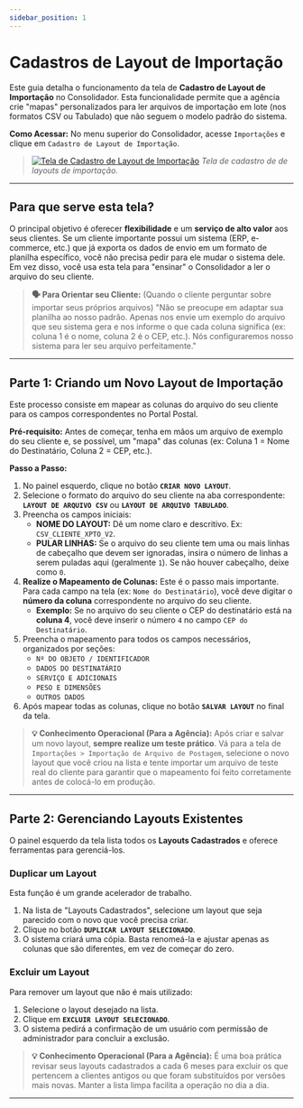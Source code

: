 ```yaml
---
sidebar_position: 1
---
```


# Cadastros de Layout de Importação

Este guia detalha o funcionamento da tela de **Cadastro de Layout de Importação** no Consolidador. Esta funcionalidade permite que a agência crie "mapas" personalizados para ler arquivos de importação em lote (nos formatos CSV ou Tabulado) que não seguem o modelo padrão do sistema.

**Como Acessar:** No menu superior do Consolidador, acesse `Importações` e clique em `Cadastro de Layout de Importação`.

> [![Tela de Cadastro de Layout de Importação](/img/importacoes/gerenciamento-layouts-importacao.png)](/img/importacoes/gerenciamento-layouts-importacao.png)
> *Tela de cadastro de de layouts de importação.*

---

## Para que serve esta tela?

O principal objetivo é oferecer **flexibilidade** e um **serviço de alto valor** aos seus clientes. Se um cliente importante possui um sistema (ERP, e-commerce, etc.) que já exporta os dados de envio em um formato de planilha específico, você não precisa pedir para ele mudar o sistema dele. Em vez disso, você usa esta tela para "ensinar" o Consolidador a ler o arquivo do seu cliente.

> **🗣️ Para Orientar seu Cliente:** (Quando o cliente perguntar sobre importar seus próprios arquivos) "Não se preocupe em adaptar sua planilha ao nosso padrão. Apenas nos envie um exemplo do arquivo que seu sistema gera e nos informe o que cada coluna significa (ex: coluna 1 é o nome, coluna 2 é o CEP, etc.). Nós configuraremos nosso sistema para ler seu arquivo perfeitamente."

---

## Parte 1: Criando um Novo Layout de Importação

Este processo consiste em mapear as colunas do arquivo do seu cliente para os campos correspondentes no Portal Postal.

**Pré-requisito:** Antes de começar, tenha em mãos um arquivo de exemplo do seu cliente e, se possível, um "mapa" das colunas (ex: Coluna 1 = Nome do Destinatário, Coluna 2 = CEP, etc.).

**Passo a Passo:**

1.  No painel esquerdo, clique no botão **`CRIAR NOVO LAYOUT`**.
2.  Selecione o formato do arquivo do seu cliente na aba correspondente: **`LAYOUT DE ARQUIVO CSV`** ou **`LAYOUT DE ARQUIVO TABULADO`**.
3.  Preencha os campos iniciais:
    * **NOME DO LAYOUT:** Dê um nome claro e descritivo. Ex: `CSV_CLIENTE_XPTO_V2`.
    * **PULAR LINHAS:** Se o arquivo do seu cliente tem uma ou mais linhas de cabeçalho que devem ser ignoradas, insira o número de linhas a serem puladas aqui (geralmente `1`). Se não houver cabeçalho, deixe como `0`.
4.  **Realize o Mapeamento de Colunas:** Este é o passo mais importante. Para cada campo na tela (ex: `Nome do Destinatário`), você deve digitar o **número da coluna** correspondente no arquivo do seu cliente.
    * **Exemplo:** Se no arquivo do seu cliente o CEP do destinatário está na **coluna 4**, você deve inserir o número `4` no campo `CEP do Destinatário`.
5.  Preencha o mapeamento para todos os campos necessários, organizados por seções:
    * `Nº DO OBJETO / IDENTIFICADOR`
    * `DADOS DO DESTINATÁRIO`
    * `SERVIÇO E ADICIONAIS`
    * `PESO E DIMENSÕES`
    * `OUTROS DADOS`
6.  Após mapear todas as colunas, clique no botão **`SALVAR LAYOUT`** no final da tela.

> **💡 Conhecimento Operacional (Para a Agência):** Após criar e salvar um novo layout, **sempre realize um teste prático**. Vá para a tela de `Importações > Importação de Arquivo de Postagem`, selecione o novo layout que você criou na lista e tente importar um arquivo de teste real do cliente para garantir que o mapeamento foi feito corretamente antes de colocá-lo em produção.

---

## Parte 2: Gerenciando Layouts Existentes

O painel esquerdo da tela lista todos os **Layouts Cadastrados** e oferece ferramentas para gerenciá-los.

### Duplicar um Layout

Esta função é um grande acelerador de trabalho.
1.  Na lista de "Layouts Cadastrados", selecione um layout que seja parecido com o novo que você precisa criar.
2.  Clique no botão **`DUPLICAR LAYOUT SELECIONADO`**.
3.  O sistema criará uma cópia. Basta renomeá-la e ajustar apenas as colunas que são diferentes, em vez de começar do zero.

### Excluir um Layout

Para remover um layout que não é mais utilizado:
1.  Selecione o layout desejado na lista.
2.  Clique em **`EXCLUIR LAYOUT SELECIONADO`**.
3.  O sistema pedirá a confirmação de um usuário com permissão de administrador para concluir a exclusão.

> **💡 Conhecimento Operacional (Para a Agência):** É uma boa prática revisar seus layouts cadastrados a cada 6 meses para excluir os que pertencem a clientes antigos ou que foram substituídos por versões mais novas. Manter a lista limpa facilita a operação no dia a dia.

---
